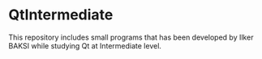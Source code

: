 # QtIntermediate
This repository includes small programs that has been developed by Ilker BAKSI while studying Qt at Intermediate level.
